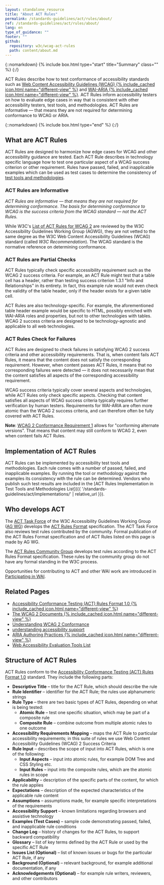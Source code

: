 ```yaml
---
layout: standalone_resource
title: "About ACT Rules"
permalink: /standards-guidelines/act/rules/about/
ref: /standards-guidelines/act/rules/about/
lang: en
type_of_guidance: ""
footer: ""
github:
  repository: w3c/wcag-act-rules
  path: content/about.md
---
```


{::nomarkdown}
{% include box.html type="start" title="Summary" class="" %}
{:/}

ACT Rules describe how to test conformance of accessibility standards such as [Web Content Accessibility Guidelines (WCAG) {% include_cached icon.html name="different-view" %}](https://www.w3.org/WAI/standards-guidelines/wcag/) and [WAI-ARIA {% include_cached icon.html name="different-view" %}](https://www.w3.org/WAI/ARIA/). ACT Rules inform accessibility testers on how to evaluate edge cases in way that is consistent with other accessibility testers, test tools, and methodologies. ACT Rules are informative — that means they are not required for determining conformance to WCAG or ARIA. 

{::nomarkdown}
{% include box.html type="end" %}
{:/}

## What are ACT Rules

ACT Rules are designed to harmonize how edge cases for WCAG and other accessibility guidance are tested. Each ACT Rule describes in technology specific language how to test one particular aspect of a WCAG success criterion or other requirement. Rules have passed, failed, and inapplicable examples which can be used as test cases to determine the consistency of [test tools and methodologies](../implementations/).

### ACT Rules are Informative

*ACT Rules are informative — that means they are not required for determining conformance. The basis for determining conformance to WCAG is the success criteria from the WCAG standard — not the ACT Rules.*

While W3C's [List of ACT Rules for WCAG 2](https://www.w3.org/WAI/standards-guidelines/act/rules/) are reviewed by the W3C Accessibility Guidelines Working Group (AGWG), they are not vetted to the same degree as the W3C Web Content Accessibility Guidelines (WCAG) standard (called *W3C Recommendation*). The WCAG standard is the normative reference on determining conformance.

### ACT Rules are Partial Checks

ACT Rules typically check specific accessibility requirement such as the WCAG 2 success criteria. For example, an ACT Rule might test that a table cell has a header, rather than testing success criterion 1.3.1 "Info and Relationships" in its entirety. In fact, this example rule would not even check the validity of the table header, only if the header exists for a given table cell.

ACT Rules are also technology-specific. For example, the aforementioned table header example would be specific to HTML, possibly enriched with WAI-ARIA roles and properties, but not to other technologies with tables. WCAG 2 success criteria are designed to be technology-agnostic and applicable to all web technologies.

### ACT Rules Check for Failures

ACT Rules are designed to check failures in satisfying WCAG 2 success criteria and other accessibility requirements. That is, when content fails ACT Rules, it means that the content does not satisfy the corresponding requirement. However, when content passes ACT Rules, it means that no corresponding failures were detected — it does not necessarily mean that the content satisfies all aspects of the corresponding accessibility requirement.

WCAG success criteria typically cover several aspects and technologies, while ACT Rules only check specific aspects. Checking that content satisfies all aspects of WCAG success criteria typically requires further verification by human testers. Requirements for WAI-ARIA are often more atomic than the WCAG 2 success criteria, and can therefore often be fully covered with ACT Rules.

**Note**: [WCAG 2 Conformance Requirement 1](https://www.w3.org/WAI/WCAG22/Understanding/conformance#cc1) allows for "conforming alternate versions". That means that content may still conform to WCAG 2, even when content fails ACT Rules.

## Implementation of ACT Rules

ACT Rules can be implemented by accessibility test tools and methodologies. Each rule comes with a number of passed, failed, and inapplicable examples. By running the tool or methodology against the examples its consistency with the rule can be determined. Vendors who publish such test results are included in the [ACT Rules Implementation in Test Tools and Methodologies List]({{ '/standards-guidelines/act/implementations/' | relative_url }}).

## Who develops ACT

The [ACT Task Force](https://www.w3.org/WAI/GL/task-forces/conformance-testing/) of the W3C Accessibility Guidelines Working Group ([AG WG](https://www.w3.org/WAI/GL/)) develops the [ACT Rules Format](https://www.w3.org/TR/act-rules-format/) specification. The ACT Task Force also reviews test rules contributed by the community. Formal publication of the ACT Rules Format specification and of ACT Rules listed on this page is made by AG WG.

The [ACT Rules Community Group](https://www.w3.org/community/act-r/) develops test rules according to the ACT Rules Format specification. These rules by the community group do not have any formal standing in the W3C process.

Opportunities for contributing to ACT and other WAI work are introduced in [Participating in WAI](https://www.w3.org/WAI/participation).

## Related Pages

- [Accessibility Conformance Testing (ACT) Rules Format 1.0 {% include_cached icon.html name="different-view" %}](https://www.w3.org/WAI/standards-guidelines/act/)
- [The WCAG 2 Documents {% include_cached icon.html name="different-view" %}](https://www.w3.org/WAI/standards-guidelines/wcag/docs/)
- [Understanding WCAG 2 Conformance](https://www.w3.org/WAI/WCAG22/Understanding/conformance)
- [understanding accessibility support](https://www.w3.org/WAI/WCAG22/Understanding/conformance#accessibility-support)
- [ARIA Authoring Practices {% include_cached icon.html name="different-view" %}](https://www.w3.org/WAI/ARIA/apg/)
- [Web Accessibility Evaluation Tools List](https://www.w3.org/WAI/ER/tools/)

## Structure of ACT Rules

ACT Rules conform to the [Accessibility Conformance Testing (ACT) Rules Format 1.0](https://www.w3.org/WAI/standards-guidelines/act/) standard. They include the following parts:

- **Descriptive Title** – title for the ACT Rule, which should describe the rule
- **Rule Identifier** – identifier for the ACT Rule; the rules use alphanumeric strings
- **Rule Type** – there are two basic types of ACT Rules, depending on what is being tested:
  - **Atomic Rule** – test one specific situation, which may be part of a composite rule
  - **Composite Rule** – combine outcome from multiple atomic rules to one outcome
- **Accessibility Requirements Mapping** – maps the ACT Rule to particular accessibility requirements; in this suite of rules we use Web Content Accessibility Guidelines (WCAG) 2 Success Criteria
- **Rule Input** – describes the scope of input into ACT Rules, which is one of the following:
  - **Input Aspects** – input into atomic rules, for example DOM Tree and CSS Styling etc.
  - **Input Rules** – input into the composite rules, which are the atomic rules in scope
- **Applicability** – description of the specific parts of the content, for which the rule applies
- **Expectations** – description of the expected characteristics of the applicable rule content
- **Assumptions** – assumptions made, for example specific interpretations of the requirements
- **Accessibility Support** – known limitations regarding browsers and assistive technology
- **Examples (Test Cases)** – sample code demonstrating passed, failed, and inapplicable rule conditions
- **Change Log** – history of changes for the ACT Rules, to support backward compatibility
- **Glossary** – list of key terms defined by the ACT Rule or used by the specific ACT Rule
- **Issues List (Optional)** – list of known issues or bugs for the particular ACT Rule, if any
- **Background (Optional)** – relevant background, for example additional documentation, if any
- **Acknowledgements (Optional)** – for example rule writers, reviewers, and other contributors
